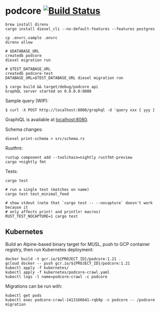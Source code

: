 # podcore [![Build Status](https://travis-ci.org/brandur/podcore.svg?branch=master)](https://travis-ci.org/brandur/podcore)

```
brew install direnv
cargo install diesel_cli --no-default-features --features postgres
```

```
cp .envrc.sample .envrc
direnv allow

# $DATABASE_URL
createdb podcore
diesel migration run

# $TEST_DATABASE_URL
createdb podcore-test
DATABASE_URL=$TEST_DATABASE_URL diesel migration run
```

```
$ cargo build && target/debug/podcore api
GraphQL server started on 0.0.0.0:8080
```

Sample query (WIP):

```
$ curl -X POST http://localhost:8080/graphql -d 'query xxx { yyy }
```

GraphiQL is available at [localhost:8080](http://localhost:8080).

Schema changes:

```
diesel print-schema > src/schema.rs
```

Rustfmt:

```
rustup component add --toolchain=nightly rustfmt-preview
cargo +nightly fmt
```

Tests:

```
cargo test

# run a single test (matches on name)
cargo test test_minimal_feed

# show stdout (note that `cargo test -- --nocapture` doesn't work because it
# only affects print! and println! macros)
RUST_TEST_NOCAPTURE=1 cargo test
```

## Kubernetes

Build an Alpine-based binary target for MUSL, push to GCP container registry,
then run Kubernetes deployment:

```
docker build -t gcr.io/${PROJECT_ID}/podcore:1.21 .
gcloud docker -- push gcr.io/${PROJECT_ID}/podcore:1.21
kubectl apply -f kubernetes/
kubectl apply -f kubernetes/podcore-crawl.yaml
kubectl logs -l name=podcore-crawl -c podcore
```

Migrations can be run with:

```
kubectl get pods
kubectl exec podcore-crawl-1413166641-rqb9p -c podcore -- /podcore migration
```

<!--
# vim: set tw=79:
-->
